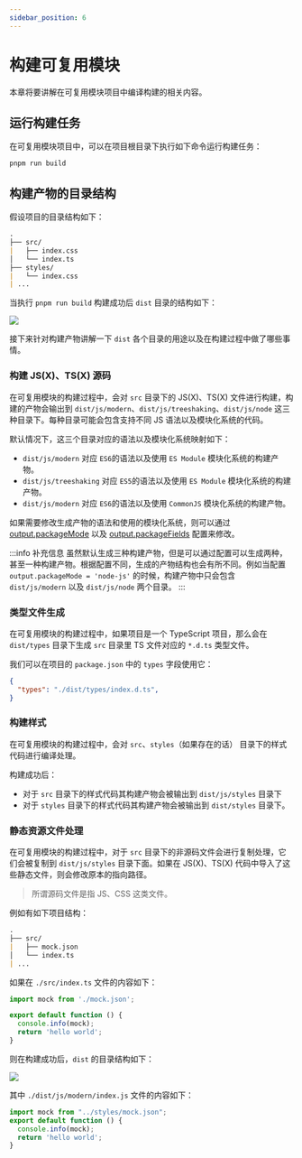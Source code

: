 ```yaml
---
sidebar_position: 6
---
```


# 构建可复用模块

本章将要讲解在可复用模块项目中编译构建的相关内容。

## 运行构建任务

在可复用模块项目中，可以在项目根目录下执行如下命令运行构建任务：

```
pnpm run build
```

## 构建产物的目录结构

假设项目的目录结构如下：

```md
.
├── src/
|   ├── index.css
│   └── index.ts
├── styles/
|   └── index.css
| ...
```

当执行 `pnpm run build` 构建成功后 `dist` 目录的结构如下：

![](https://lf3-static.bytednsdoc.com/obj/eden-cn/aphqeh7uhohpquloj/modern-js/guides/dist-struct.png)

接下来针对构建产物讲解一下 `dist` 各个目录的用途以及在构建过程中做了哪些事情。

### 构建 JS(X)、TS(X) 源码

在可复用模块的构建过程中，会对 `src` 目录下的 JS(X)、TS(X) 文件进行构建，构建的产物会输出到 `dist/js/modern`、`dist/js/treeshaking`、`dist/js/node` 这三种目录下。每种目录可能会包含支持不同 JS 语法以及模块化系统的代码。

默认情况下，这三个目录对应的语法以及模块化系统映射如下：

- `dist/js/modern` 对应 `ES6`的语法以及使用 `ES Module` 模块化系统的构建产物。
- `dist/js/treeshaking` 对应 `ES5`的语法以及使用 `ES Module` 模块化系统的构建产物。
- `dist/js/modern` 对应 `ES6`的语法以及使用 `CommonJS` 模块化系统的构建产物。

如果需要修改生成产物的语法和使用的模块化系统，则可以通过 [output.packageMode](/docs/apis/config/output/package-mode) 以及 [output.packageFields](/docs/apis/config/output/package-fields) 配置来修改。

:::info 补充信息
虽然默认生成三种构建产物，但是可以通过配置可以生成两种，甚至一种构建产物。根据配置不同，生成的产物结构也会有所不同。例如当配置 `output.packageMode = 'node-js'` 的时候，构建产物中只会包含 `dist/js/modern` 以及 `dist/js/node` 两个目录。
:::

### 类型文件生成

在可复用模块的构建过程中，如果项目是一个 TypeScript 项目，那么会在 `dist/types` 目录下生成 `src` 目录里 TS 文件对应的 `*.d.ts` 类型文件。

我们可以在项目的 `package.json` 中的 `types` 字段使用它：

```json
{
  "types": "./dist/types/index.d.ts",
}
```

### 构建样式

在可复用模块的构建过程中，会对 `src`、`styles`（如果存在的话） 目录下的样式代码进行编译处理。

构建成功后：

- 对于 `src` 目录下的样式代码其构建产物会被输出到 `dist/js/styles` 目录下
- 对于 `styles` 目录下的样式代码其构建产物会被输出到 `dist/styles` 目录下。

### 静态资源文件处理

在可复用模块的构建过程中，对于 `src` 目录下的非源码文件会进行复制处理，它们会被复制到 `dist/js/styles` 目录下面。如果在 JS(X)、TS(X) 代码中导入了这些静态文件，则会修改原本的指向路径。

> 所谓源码文件是指 JS、CSS 这类文件。

例如有如下项目结构：

```md
.
├── src/
|   ├── mock.json
│   └── index.ts
| ...
```

如果在 `./src/index.ts` 文件的内容如下：

``` ts
import mock from './mock.json';

export default function () {
  console.info(mock);
  return 'hello world';
}
```

则在构建成功后，`dist` 的目录结构如下：

![](https://lf3-static.bytednsdoc.com/obj/eden-cn/aphqeh7uhohpquloj/modern-js/guides/assets-dist.png)

其中 `./dist/js/modern/index.js` 文件的内容如下：

``` js
import mock from "../styles/mock.json";
export default function () {
  console.info(mock);
  return 'hello world';
}
```
